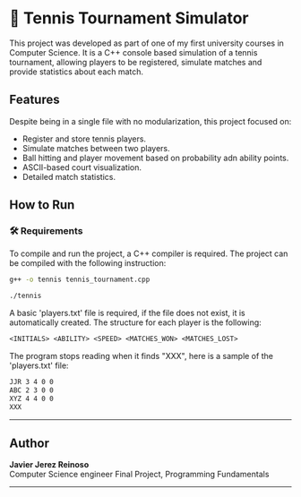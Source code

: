 # 🎾 Tennis Tournament Simulator

This project was developed as part of one of my first university courses in Computer Science. It is a C++ console based simulation of a tennis tournament, allowing players to be registered, simulate matches and provide statistics about each match.

## Features

Despite being in a single file with no modularization, this project focused on:

- Register and store tennis players.
- Simulate matches between two players.
- Ball hitting and player movement based on probability adn ability points.
- ASCII-based court visualization.
- Detailed match statistics.

## How to Run

### 🛠️ Requirements

To compile and run the project, a C++ compiler is required. The project can be compiled with the following instruction:

```bash
g++ -o tennis tennis_tournament.cpp

./tennis
```

A basic 'players.txt' file is required, if the file does not exist, it is automatically created.
The structure for each player is the following:

```txt
<INITIALS> <ABILITY> <SPEED> <MATCHES_WON> <MATCHES_LOST>
```

The program stops reading when it finds "XXX", here is a sample of the 'players.txt' file:

```txt
JJR 3 4 0 0
ABC 2 3 0 0
XYZ 4 4 0 0
XXX
```

---

## Author

**Javier Jerez Reinoso**  
Computer Science engineer 
Final Project, Programming Fundamentals

---


